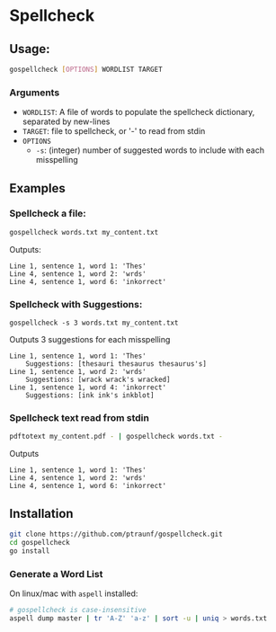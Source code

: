 # Spellcheck

## Usage:
```sh
gospellcheck [OPTIONS] WORDLIST TARGET
```
### Arguments
- `WORDLIST`: A file of words to populate the spellcheck dictionary, separated by new-lines
- `TARGET`: file to spellcheck, or '-' to read from stdin
- `OPTIONS`
  - `-s`: (integer) number of suggested words to include with each misspelling

## Examples
### Spellcheck a file:
```sh
gospellcheck words.txt my_content.txt
```
Outputs:
```
Line 1, sentence 1, word 1: 'Thes'
Line 4, sentence 1, word 2: 'wrds'
Line 4, sentence 1, word 6: 'inkorrect'
```

### Spellcheck with Suggestions:
```
gospellcheck -s 3 words.txt my_content.txt
```
Outputs 3 suggestions for each misspelling
```
Line 1, sentence 1, word 1: 'Thes'
	Suggestions: [thesauri thesaurus thesaurus's]
Line 1, sentence 1, word 2: 'wrds'
	Suggestions: [wrack wrack's wracked]
Line 1, sentence 1, word 4: 'inkorrect'
	Suggestions: [ink ink's inkblot]
```

### Spellcheck text read from stdin
```sh
pdftotext my_content.pdf - | gospellcheck words.txt -
```
Outputs
```
Line 1, sentence 1, word 1: 'Thes'
Line 4, sentence 1, word 2: 'wrds'
Line 4, sentence 1, word 6: 'inkorrect'
```

## Installation
```sh
git clone https://github.com/ptraunf/gospellcheck.git
cd gospellcheck
go install
```

### Generate a Word List
On linux/mac with `aspell` installed:
```sh
# gospellcheck is case-insensitive
aspell dump master | tr 'A-Z' 'a-z' | sort -u | uniq > words.txt
```


